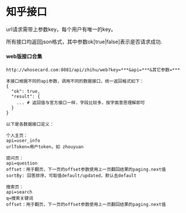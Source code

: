 # 知乎接口

url请求需带上参数key，每个用户有唯一的key。

所有接口均返回json格式，其中参数ok[true|false]表示是否请求成功.


#### web版接口合集

```
http://whosecard.com:8081/api/zhihu/web?key=***&api=***&其它参数=***

本接口根据不同的api参数，调用不同的数据接口，统一返回格式如下：
{
  "ok": true,
  "result": {
    ... # 返回值与官方接口一样，字段比较多，按字面意思理解即可
  }
}

以下是各数据接口定义：

个人主页：
api=user_info
urlToken=用户token，如 zhouyuan

提问页：
api=question
offset：用于翻页，下一页的offset参数使用上一页翻回结果的paging.next值
sortBy: 回答排序，可取值default/updated，默认去default

搜索页：
api=search
q=搜索关键词
offset：用于翻页，下一页的offset参数使用上一页翻回结果的paging.next值
```
